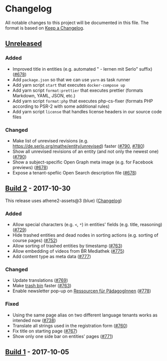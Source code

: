 # Changelog

All notable changes to this project will be documented in this file. The format is based on [Keep a Changelog](https://keepachangelog.com/en/1.0.0/).

## [Unreleased]

### Added

- Improved title in entities (e.g. automated " - lernen mit Serlo" suffix) ([#678](https://github.com/serlo-org/athene2/pull/678))
- Add `package.json` so that we can use `yarn` as task runner
- Add yarn script `start` that executes `docker-compose up`
- Add yarn script `format:prettier` that executes prettier (formats Markdown, YAML, JSON, etc.)
- Add yarn script `format:php` that executes php-cs-fixer (formats PHP according to PSR-2 with some additional rules)
- Add yarn script `license` that handles license headers in our source code files

### Changed

- Make list of unrevised revisions (e.g. https://de.serlo.org/mathe/entity/unrevised) faster ([#790](https://github.com/serlo-org/athene2/pull/790), [#780](https://github.com/serlo-org/athene2/pull/780))
- Show all unrevised revisions of an entity (and not only the newest one) ([#790](https://github.com/serlo-org/athene2/pull/790))
- Show a subject-specific Open Graph meta image (e.g. for Facebook previews) ([#678](https://github.com/serlo-org/athene2/pull/678))
- Expose a tenant-spefiic Open Search description file ([#678](https://github.com/serlo-org/athene2/pull/678))

## [Build 2] - 2017-10-30

This release uses athene2-assets@3 (blue) ([Changelog](https://github.com/serlo-org/athene2-assets/blob/master/CHANGELOG.md))

### Added

- Allow special characters (e.g. `<`, `*`) in entities' fields (e.g. title, reasoning) ([#729](https://github.com/serlo-org/athene2/pull/729))
- Hide trashed entities and dead nodes in sorting actions (e.g. sorting of course pages) ([#752](https://github.com/serlo-org/athene2/pull/752))
- Allow sorting of trashed entities by timestamp ([#763](https://github.com/serlo-org/athene2/pull/763))
- Allow embedding of videos from BR Mediathek ([#775](https://github.com/serlo-org/athene2/pull/775))
- Add content type as meta data ([#777](https://github.com/serlo-org/athene2/pull/777))

### Changed

- Update translations ([#769](https://github.com/serlo-org/athene2/issues/769))
- Make [trash bin](https://de.serlo.org/uuid/recycle-bin) faster ([#763](https://github.com/serlo-org/athene2/pull/763))
- Enable newsletter pop-up on [Ressourcen für PädagogInnen](https://de.serlo.org/community/ressourcen-paedagoginnen) ([#778](https://github.com/serlo-org/athene2/pull/778))

### Fixed

- Using the same page alias on two different language tenants works as intended now ([#738](https://github.com/serlo-org/athene2/pull/738))
- Translate all strings used in the registration form ([#760](https://github.com/serlo-org/athene2/issues/760))
- Fix title on starting page ([#767](https://github.com/serlo-org/athene2/issues/767))
- Show only one side bar on entities' pages ([#771](https://github.com/serlo-org/athene2/issues/771))

## [Build 1] - 2017-10-05

[unreleased]: https://github.com/serlo-org/athene2/compare/2...HEAD
[build 2]: https://github.com/serlo-org/athene2/compare/e485b49b632799c6011e9ddf0be1efa56325a7ab...2
[build 1]: https://github.com/serlo-org/athene2/commit/e485b49b632799c6011e9ddf0be1efa56325a7ab
